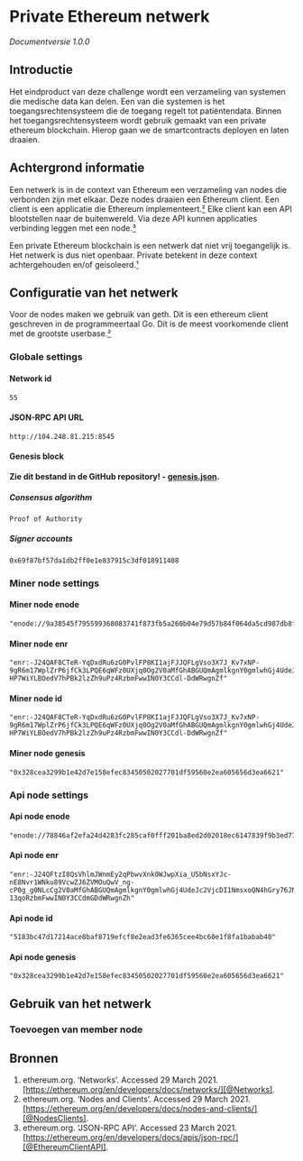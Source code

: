 # Private Ethereum netwerk
_Documentversie 1.0.0_
## Introductie
Het eindproduct van deze challenge wordt een verzameling van systemen die medische data kan delen. Een van die systemen is het toegangsrechtensysteem die de toegang regelt tot patiëntendata. Binnen het toegangsrechtensysteem wordt gebruik gemaakt van een private ethereum blockchain. Hierop gaan we de smartcontracts deployen en laten draaien.

## Achtergrond informatie
Een netwerk is in de context van Ethereum een verzameling van nodes die verbonden zijn met elkaar. Deze nodes draaien een Ethereum client. Een client is een applicatie die Ethereum implementeert.[²][@NodesClients]
Elke client kan een API blootstellen naar de buitenwereld. Via deze API kunnen applicaties verbinding leggen met een node.[³][@EthereumClientAPI]

Een private Ethereum blockchain is een netwerk dat niet vrij toegangelijk is. Het netwerk is dus niet openbaar. Private betekent in deze context achtergehouden en/of geisoleerd.[¹][@Networks]

## Configuratie van het netwerk
Voor de nodes maken we gebruik van geth. Dit is een ethereum client geschreven in de programmeertaal Go. Dit is de meest voorkomende client met de grootste userbase.[²][@NodesClients]

### Globale settings
#### Network id
```
55
```

#### JSON-RPC API URL
```
http://104.248.81.215:8545
```

#### Genesis block
**Zie dit bestand in de GitHub repository! - [genesis.json](https://github.com/Healtcare-Blockchain/Blockchain-for-Permission-Management/blob/main/documentation/genesis.json).**
##### Consensus algorithm
```
Proof of Authority
```

##### Signer accounts
```
0x69f87bf57da1db2ff0e1e837915c3df018911408
```

### Miner node settings

#### Miner node enode
```
"enode://9a38545f795599368083741f873fb5a260b04e79d57b84f064da5cd987db8fcf3c10d903edf98501becb3d277c2b115e2de7b34cdc72a25c0ffccbfecb742fe8@104.248.81.215:30303"
```

#### Miner node enr
```
"enr:-J24QAF8CTeR-YqDxdRu6zG0PvlFP8KI1ajFJJQFLgVso3X7J_Kv7xNP-9gR6m17WplZrP6jfCk3LPQE6qWFz0UXjq0Og2V0aMfGhABGUQmAgmlkgnY0gmlwhGj4UdeJc2VjcDI1NmsxoQKaOFRfeVWZNoCDdB-HP7WiYLBOedV7hPBk2lzZh9uPz4RzbmFwwIN0Y3CCdl-DdWRwgnZf"
```

#### Miner node id
```
"enr:-J24QAF8CTeR-YqDxdRu6zG0PvlFP8KI1ajFJJQFLgVso3X7J_Kv7xNP-9gR6m17WplZrP6jfCk3LPQE6qWFz0UXjq0Og2V0aMfGhABGUQmAgmlkgnY0gmlwhGj4UdeJc2VjcDI1NmsxoQKaOFRfeVWZNoCDdB-HP7WiYLBOedV7hPBk2lzZh9uPz4RzbmFwwIN0Y3CCdl-DdWRwgnZf"
```

#### Miner node genesis
```
"0x328cea3299b1e42d7e158efec83450502027701df59560e2ea605656d3ea6621"
```

### Api node settings

#### Api node enode
```
"enode://78846af2efa24d4283fc285caf0fff201ba8ed2d02018ec6147839f9b3ed77aa72ad1d8f1f74f18c6384723df38d99937b9480deea09cb67484567c9aea78077@104.248.81.215:30305"
```

#### Api node enr
```
"enr:-J24QFtzI8QsVhlmJWnmEy2qPbwvXnk0WJwpXia_U5bNsxYJc-nE8Nvr1WNku89VcwZJ6ZVMOuQwV_ng-cP0g_g0NLcCg2V0aMfGhABGUQmAgmlkgnY0gmlwhGj4UdeJc2VjcDI1NmsxoQN4hGry76JNQoP8KFyvD_8gG6jtLQIBjsYUeDn5s-13qoRzbmFwwIN0Y3CCdmGDdWRwgnZh"
```

#### Api node id
```
"5183bc47d17214ace8baf8719efcf8e2ead3fe6365cee4bc60e1f8fa1babab40"
```

#### Api node genesis
```
"0x328cea3299b1e42d7e158efec83450502027701df59560e2ea605656d3ea6621"
```
## Gebruik van het netwerk

### Toevoegen van member node


## Bronnen
1. ethereum.org. ‘Networks’. Accessed 29 March 2021. [https://ethereum.org/en/developers/docs/networks/][@Networks].
2. ethereum.org. ‘Nodes and Clients’. Accessed 29 March 2021. [https://ethereum.org/en/developers/docs/nodes-and-clients/][@NodesClients].
3. ethereum.org. ‘JSON-RPC API’. Accessed 23 March 2021. [https://ethereum.org/en/developers/docs/apis/json-rpc/][@EthereumClientAPI].

[@NodesClients]: https://ethereum.org/en/developers/docs/nodes-and-clients/
[@Networks]: https://ethereum.org/en/developers/docs/networks/
[@EthereumClientAPI]: https://ethereum.org/en/developers/docs/apis/json-rpc/